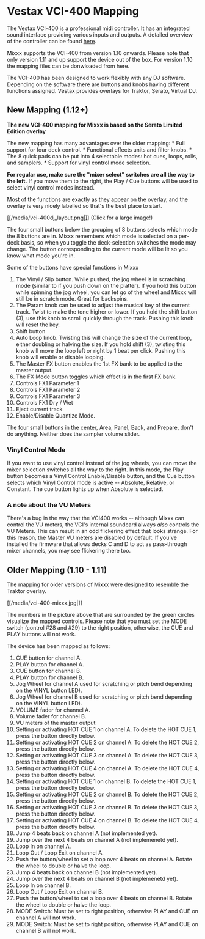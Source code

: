 # Vestax VCI-400 Mapping

The Vestax VCI-400 is a professional midi controller. It has an
integrated sound interface providing various inputs and outputs. A
detailed overview of the controller can be found
[here](http://www.vestax.com/v/products/detail.php?cate_id=186&parent_id=113).

Mixxx supports the VCI-400 from version 1.10 onwards. Please note that
only version 1.11 and up support the device out of the box. For version
1.10 the mapping files can be donwloaded from here.

The VCI-400 has been designed to work flexibly with any DJ software.
Depending on the software there are buttons and knobs having different
functions assigned. Vestax provides overlays for Traktor, Serato,
Virtual DJ.

## New Mapping (1.12+)

**The new VCI-400 mapping for Mixxx is based on the Serato Limited
Edition overlay**

The new mapping has many advantages over the older mapping: \* Full
support for four deck control. \* Functional effects units and filter
knobs. \* The 8 quick pads can be put into 4 selectable modes: hot cues,
loops, rolls, and samplers. \* Support for vinyl control mode selection.

**For regular use, make sure the "mixer select" switches are all the way
to the left.** If you move them to the right, the Play / Cue buttons
will be used to select vinyl control modes instead.

Most of the functions are exactly as they appear on the overlay, and the
overlay is very nicely labelled so that's the best place to start.

[[/media/vci-400dj_layout.png|]] (Click for a large image\!)

The four small buttons below the grouping of 8 buttons selects which
mode the 8 buttons are in. Mixxx remembers which mode is selected on a
per-deck basis, so when you toggle the deck-selection switches the mode
may change. The button corresponding to the current mode will be lit so
you know what mode you're in.

Some of the buttons have special functions in Mixxx

1.  The Vinyl / Slip button. While pushed, the jog wheel is in
    scratching mode (similar to if you push down on the platter). If you
    hold this button while spinning the jog wheel, you can let go of the
    wheel and Mixxx will still be in scratch mode. Great for backspins.
2.  The Param knob can be used to adjust the musical key of the current
    track. Twist to make the tone higher or lower. If you hold the shift
    button (3), use this knob to scroll quickly through the track.
    Pushing this knob will reset the key.
3.  Shift button
4.  Auto Loop knob. Twisting this will change the size of the current
    loop, either doubling or halving the size. If you hold shift (3),
    twisting this knob will move the loop left or right by 1 beat per
    click. Pushing this knob will enable or disable looping.
5.  The Master FX button enables the 1st FX bank to be applied to the
    master output.
6.  The FX Mode button toggles which effect is in the first FX bank.
7.  Controls FX1 Parameter 1
8.  Controls FX1 Parameter 2
9.  Controls FX1 Parameter 3
10. Controls FX1 Dry / Wet
11. Eject current track
12. Enable/Disable Quantize Mode.

The four small buttons in the center, Area, Panel, Back, and Prepare,
don't do anything. Neither does the sampler volume slider.

### Vinyl Control Mode

If you want to use vinyl control instead of the jog wheels, you can move
the mixer selection switches all the way to the right. In this mode, the
Play button becomes a Vinyl Control Enable/Disable button, and the Cue
button selects which Vinyl Control mode is active -- Absolute, Relative,
or Constant. The cue button lights up when Absolute is selected.

### A note about the VU Meters

There's a bug in the way that the VCI400 works -- although Mixxx can
control the VU meters, the VCI's internal soundcard always *also*
controls the VU Meters. This can result in an odd flickering effect that
looks strange. For this reason, the Master VU meters are disabled by
default. If you've installed the firmware that allows decks C and D to
act as pass-through mixer channels, you may see flickering there too.

## Older Mapping (1.10 - 1.11)

The mapping for older versions of Mixxx were designed to resemble the
Traktor overlay.

[[/media/vci-400-mixxx.jpg|]]

The numbers in the picture above that are surrounded by the green
circles visualize the mapped controls. Please note that you must set the
MODE switch (control \#28 and \#29) to the right position, otherwise,
the CUE and PLAY buttons will not work.

The device has been mapped as follows:

1.  CUE button for channel A.
2.  PLAY button for channel A.
3.  CUE button for channel B.
4.  PLAY button for channel B.
5.  Jog Wheel for channel A used for scratching or pitch bend depending
    on the VINYL button LED).
6.  Jog Wheel for channel B used for scratching or pitch bend depending
    on the VINYL button LED).
7.  VOLUME fader for channel A.
8.  Volume fader for channel B.
9.  VU meters of the master output
10. Setting or activating HOT CUE 1 on channel A. To delete the HOT CUE
    1, press the button directly below.
11. Setting or activating HOT CUE 2 on channel A. To delete the HOT CUE
    2, press the button directly below.
12. Setting or activating HOT CUE 3 on channel A. To delete the HOT CUE
    3, press the button directly below.
13. Setting or activating HOT CUE 4 on channel A. To delete the HOT CUE
    4, press the button directly below.
14. Setting or activating HOT CUE 1 on channel B. To delete the HOT CUE
    1, press the button directly below.
15. Setting or activating HOT CUE 2 on channel B. To delete the HOT CUE
    2, press the button directly below.
16. Setting or activating HOT CUE 3 on channel B. To delete the HOT CUE
    3, press the button directly below.
17. Setting or activating HOT CUE 4 on channel B. To delete the HOT CUE
    4, press the button directly below.
18. Jump 4 beats back on channel A (not implemented yet).
19. Jump over the next 4 beats on channel A (not implemenetd yet).
20. Loop In on channel A.
21. Loop Out / Loop Exit on channel A.
22. Push the button/wheel to set a loop over 4 beats on channel A.
    Rotate the wheel to double or halve the loop. 
23. Jump 4 beats back on channel B (not implemented yet).
24. Jump over the next 4 beats on channel B (not implemenetd yet).
25. Loop In on channel B.
26. Loop Out / Loop Exit on channel B.
27. Push the button/wheel to set a loop over 4 beats on channel B.
    Rotate the wheel to double or halve the loop.
28. MODE Switch: Must be set to right position, otherwise PLAY and CUE
    on channel A will not work. 
29. MODE Switch: Must be set to right position, otherwise PLAY and CUE
    on channel B will not work.

